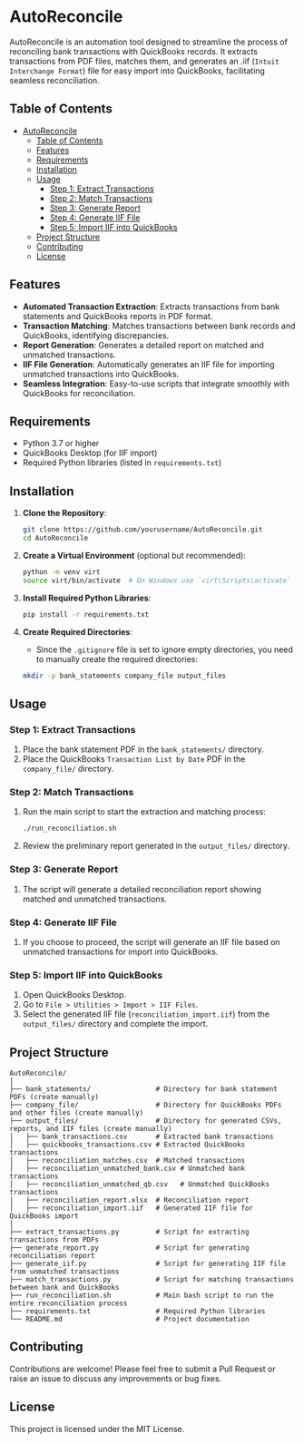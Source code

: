 # AutoReconcile

AutoReconcile is an automation tool designed to streamline the process of reconciling bank transactions with QuickBooks records. It extracts transactions from PDF files, matches them, and generates an .iif (`Intuit Interchange Format`) file for easy import into QuickBooks, facilitating seamless reconciliation.

## Table of Contents

- [AutoReconcile](#autoreconcile)
  - [Table of Contents](#table-of-contents)
  - [Features](#features)
  - [Requirements](#requirements)
  - [Installation](#installation)
  - [Usage](#usage)
    - [Step 1: Extract Transactions](#step-1-extract-transactions)
    - [Step 2: Match Transactions](#step-2-match-transactions)
    - [Step 3: Generate Report](#step-3-generate-report)
    - [Step 4: Generate IIF File](#step-4-generate-iif-file)
    - [Step 5: Import IIF into QuickBooks](#step-5-import-iif-into-quickbooks)
  - [Project Structure](#project-structure)
  - [Contributing](#contributing)
  - [License](#license)

## Features

- **Automated Transaction Extraction**: Extracts transactions from bank statements and QuickBooks reports in PDF format.
- **Transaction Matching**: Matches transactions between bank records and QuickBooks, identifying discrepancies.
- **Report Generation**: Generates a detailed report on matched and unmatched transactions.
- **IIF File Generation**: Automatically generates an IIF file for importing unmatched transactions into QuickBooks.
- **Seamless Integration**: Easy-to-use scripts that integrate smoothly with QuickBooks for reconciliation.

## Requirements

- Python 3.7 or higher
- QuickBooks Desktop (for IIF import)
- Required Python libraries (listed in `requirements.txt`)

## Installation

1. **Clone the Repository**:
   ```bash
   git clone https://github.com/yourusername/AutoReconcile.git
   cd AutoReconcile
   ```

2. **Create a Virtual Environment** (optional but recommended):
   ```bash
   python -m venv virt
   source virt/bin/activate  # On Windows use `virt\Scripts\activate`
   ```

3. **Install Required Python Libraries**:
   ```bash
   pip install -r requirements.txt
   ```

4. **Create Required Directories**:
   - Since the `.gitignore` file is set to ignore empty directories, you need to manually create the required directories:
   ```bash
   mkdir -p bank_statements company_file output_files
   ```

## Usage

### Step 1: Extract Transactions

1. Place the bank statement PDF in the `bank_statements/` directory.
2. Place the QuickBooks `Transaction List by Date` PDF in the `company_file/` directory.

### Step 2: Match Transactions

1. Run the main script to start the extraction and matching process:
   ```bash
   ./run_reconciliation.sh
   ```
2. Review the preliminary report generated in the `output_files/` directory.

### Step 3: Generate Report

1. The script will generate a detailed reconciliation report showing matched and unmatched transactions.

### Step 4: Generate IIF File

1. If you choose to proceed, the script will generate an IIF file based on unmatched transactions for import into QuickBooks.

### Step 5: Import IIF into QuickBooks

1. Open QuickBooks Desktop.
2. Go to `File > Utilities > Import > IIF Files`.
3. Select the generated IIF file (`reconciliation_import.iif`) from the `output_files/` directory and complete the import.

## Project Structure

```
AutoReconcile/
│
├── bank_statements/                # Directory for bank statement PDFs (create manually)
├── company_file/                   # Directory for QuickBooks PDFs and other files (create manually)
├── output_files/                   # Directory for generated CSVs, reports, and IIF files (create manually)
│   ├── bank_transactions.csv       # Extracted bank transactions
│   ├── quickbooks_transactions.csv # Extracted QuickBooks transactions
│   ├── reconciliation_matches.csv  # Matched transactions
│   ├── reconciliation_unmatched_bank.csv # Unmatched bank transactions
│   ├── reconciliation_unmatched_qb.csv   # Unmatched QuickBooks transactions
│   ├── reconciliation_report.xlsx  # Reconciliation report
│   ├── reconciliation_import.iif   # Generated IIF file for QuickBooks import
│
├── extract_transactions.py         # Script for extracting transactions from PDFs
├── generate_report.py              # Script for generating reconciliation report
├── generate_iif.py                 # Script for generating IIF file from unmatched transactions
├── match_transactions.py           # Script for matching transactions between bank and QuickBooks
├── run_reconciliation.sh           # Main bash script to run the entire reconciliation process
├── requirements.txt                # Required Python libraries
└── README.md                       # Project documentation
```

## Contributing

Contributions are welcome! Please feel free to submit a Pull Request or raise an issue to discuss any improvements or bug fixes.

## License

This project is licensed under the MIT License.